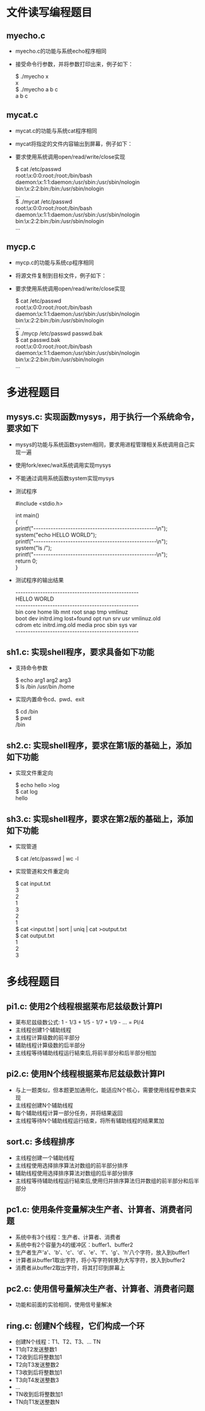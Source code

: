 文件读写编程题目
========

myecho.c
--------

*   myecho.c的功能与系统echo程序相同
*   接受命令行参数，并将参数打印出来，例子如下：
    
    $ ./myecho x  
    x  
    $ ./myecho a b c  
    a b c  
    

mycat.c
-------

*   mycat.c的功能与系统cat程序相同
*   mycat将指定的文件内容输出到屏幕，例子如下：
*   要求使用系统调用open/read/write/close实现
    
    $ cat /etc/passwd  
    root:\x:0:0:root:/root:/bin/bash  
    daemon:\x:1:1:daemon:/usr/sbin:/usr/sbin/nologin  
    bin:\x:2:2:bin:/bin:/usr/sbin/nologin  
    ...  
    $ ./mycat /etc/passwd  
    root:\x:0:0:root:/root:/bin/bash  
    daemon:\x:1:1:daemon:/usr/sbin:/usr/sbin/nologin  
    bin:\x:2:2:bin:/bin:/usr/sbin/nologin  
    ...
    

mycp.c
------

*   mycp.c的功能与系统cp程序相同
*   将源文件复制到目标文件，例子如下：
*   要求使用系统调用open/read/write/close实现
    
    $ cat /etc/passwd  
    root:\x:0:0:root:/root:/bin/bash  
    daemon:\x:1:1:daemon:/usr/sbin:/usr/sbin/nologin  
    bin:\x:2:2:bin:/bin:/usr/sbin/nologin  
    ...  
    $ ./mycp /etc/passwd passwd.bak  
    $ cat passwd.bak  
    root:\x:0:0:root:/root:/bin/bash  
    daemon:\x:1:1:daemon:/usr/sbin:/usr/sbin/nologin  
    bin:\x:2:2:bin:/bin:/usr/sbin/nologin  
    ...  
    

多进程题目
=====

mysys.c: 实现函数mysys，用于执行一个系统命令，要求如下
----------------------------------

*   mysys的功能与系统函数system相同，要求用进程管理相关系统调用自己实现一遍
*   使用fork/exec/wait系统调用实现mysys
*   不能通过调用系统函数system实现mysys
*   测试程序
    
    #include <stdio.h>
    
    int main()  
    {  
        printf("--------------------------------------------------\\n");  
        system("echo HELLO WORLD");  
        printf("--------------------------------------------------\\n");  
        system("ls /");  
        printf("--------------------------------------------------\\n");  
        return 0;  
    }  
    
*   测试程序的输出结果
    
    \-\-\-\-\-\-\-\-\-\-\-\-\-\-\-\-\-\-\-\-\-\-\-\-\-\-\-\-\-\-\-\-\-\-\-\-\-\-\-\-\-\-\-\-\-\-\-\-\-\-  
    HELLO WORLD  
    \-\-\-\-\-\-\-\-\-\-\-\-\-\-\-\-\-\-\-\-\-\-\-\-\-\-\-\-\-\-\-\-\-\-\-\-\-\-\-\-\-\-\-\-\-\-\-\-\-\-  
    bin    core  home	     lib	 mnt   root  snap  tmp	vmlinuz  
    boot   dev   initrd.img      lost+found  opt   run   srv   usr	vmlinuz.old  
    cdrom  etc   initrd.img.old  media	 proc  sbin  sys   var  
    \-\-\-\-\-\-\-\-\-\-\-\-\-\-\-\-\-\-\-\-\-\-\-\-\-\-\-\-\-\-\-\-\-\-\-\-\-\-\-\-\-\-\-\-\-\-\-\-\-\-  
    

sh1.c: 实现shell程序，要求具备如下功能
-------------------------

*   支持命令参数
    
    $ echo arg1 arg2 arg3  
    $ ls /bin /usr/bin /home  
    
*   实现内置命令cd、pwd、exit
    
    $ cd /bin  
    $ pwd  
    /bin  
    

sh2.c: 实现shell程序，要求在第1版的基础上，添加如下功能
----------------------------------

*   实现文件重定向
    
    $ echo hello >log  
    $ cat log  
    hello  
    

sh3.c: 实现shell程序，要求在第2版的基础上，添加如下功能
----------------------------------

*   实现管道
    
    $ cat /etc/passwd | wc -l
    
*   实现管道和文件重定向
    
    $ cat input.txt  
    3  
    2  
    1  
    3  
    2  
    1  
    $ cat <input.txt | sort | uniq | cat >output.txt  
    $ cat output.txt  
    1  
    2  
    3  
    

多线程题目
=====

pi1.c: 使用2个线程根据莱布尼兹级数计算PI
-------------------------

*   莱布尼兹级数公式: 1 - 1/3 + 1/5 - 1/7 + 1/9 - ... = PI/4
*   主线程创建1个辅助线程
*   主线程计算级数的前半部分
*   辅助线程计算级数的后半部分
*   主线程等待辅助线程运行結束后,将前半部分和后半部分相加

pi2.c: 使用N个线程根据莱布尼兹级数计算PI
-------------------------

*   与上一题类似，但本题更加通用化，能适应N个核心，需要使用线程参数来实现
*   主线程创建N个辅助线程
*   每个辅助线程计算一部分任务，并将结果返回
*   主线程等待N个辅助线程运行结束，将所有辅助线程的结果累加

sort.c: 多线程排序
-------------

*   主线程创建一个辅助线程
*   主线程使用选择排序算法对数组的前半部分排序
*   辅助线程使用选择排序算法对数组的后半部分排序
*   主线程等待辅助线程运行結束后,使用归并排序算法归并数组的前半部分和后半部分

pc1.c: 使用条件变量解决生产者、计算者、消费者问题
----------------------------

*   系统中有3个线程：生产者、计算者、消费者
*   系统中有2个容量为4的缓冲区：buffer1、buffer2
*   生产者生产'a'、'b'、'c'、‘d'、'e'、'f'、'g'、'h'八个字符，放入到buffer1
*   计算者从buffer1取出字符，将小写字符转换为大写字符，放入到buffer2
*   消费者从buffer2取出字符，将其打印到屏幕上

pc2.c: 使用信号量解决生产者、计算者、消费者问题
---------------------------

*   功能和前面的实验相同，使用信号量解决

ring.c: 创建N个线程，它们构成一个环
----------------------

*   创建N个线程：T1、T2、T3、… TN
*   T1向T2发送整数1
*   T2收到后将整数加1
*   T2向T3发送整数2
*   T3收到后将整数加1
*   T3向T4发送整数3
*   …
*   TN收到后将整数加1
*   TN向T1发送整数N
